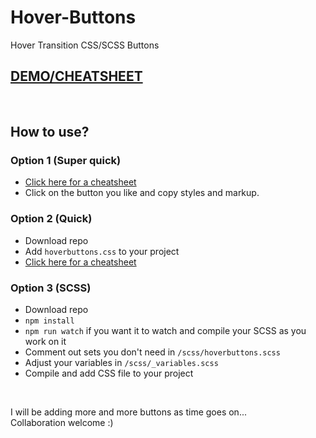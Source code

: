 # Hover-Buttons
Hover Transition CSS/SCSS Buttons
<br>
## [DEMO/CHEATSHEET](https://varin6.github.io/Hover-Buttons/)
<br>

## How to use?

### Option 1 (Super quick)
- [Click here for a cheatsheet](https://varin6.github.io/Hover-Buttons/)
- Click on the button you like and copy styles and markup.


### Option 2 (Quick)
- Download repo
- Add `hoverbuttons.css` to your project
- [Click here for a cheatsheet](https://varin6.github.io/Hover-Buttons/)

### Option 3 (SCSS)
- Download repo
- `npm install`
- `npm run watch` if you want it to watch and compile your SCSS as you work on it
- Comment out sets you don't need in `/scss/hoverbuttons.scss`
- Adjust your variables in `/scss/_variables.scss`
- Compile and add CSS file to your project

<br>

I will be adding more and more buttons as time goes on...
<br>
Collaboration welcome :)

